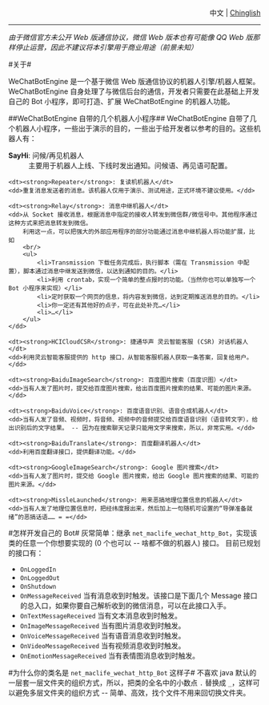 <div style='text-align:right;'><span>中文</span> | <a href='ReadMe.Chinglish.md'>Chinglish</a></div>

----

*由于微信官方未公开 Web 版通信协议，微信 Web 版本也有可能像 QQ Web 版那样停止运营，因此不建议将本引擎用于商业用途（前景未知）*

#关于#

WeChatBotEngine 是一个基于微信 Web 版通信协议的机器人引擎/机器人框架。
WeChatBotEngine 自身处理了与微信后台的通信，开发者只需要在此基础上开发自己的 Bot 小程序，即可打造、扩展 WeChatBotEngine 的机器人功能。

##WeChatBotEngine 自带的几个机器人小程序##
WeChatBotEngine 自带了几个机器人小程序，一些出于演示的目的，一些出于给开发者以参考的目的。这些机器人有：

<dl>
	<dt><strong>SayHi</strong>: 问候/再见机器人</dt>
	<dd>主要用于机器人上线、下线时发出通知。问候语、再见语可配置。</dd>

	<dt><strong>Repeater</strong>: 复读机机器人</dt>
	<dd>重复消息发送者的消息。该机器人仅用于演示、测试用途，正式环境不建议使用。</dd>

	<dt><strong>Relay</strong>: 消息中继机器人</dt>
	<dd>从 Socket 接收消息，根据消息中指定的接收人转发到微信群/微信号中。其他程序通过这种方式来把消息转发到微信。
		利用这一点，可以把强大的外部应用程序的部分功能通过消息中继机器人将功能扩展，比如
		<br/>
		<ul>
			<li>Transmission 下载任务完成后，执行脚本（需在 Transmission 中配置），脚本通过消息中继发送到微信，以达到通知的目的。</li>
			<li>利用 crontab，实现一个简单的整点报时的功能。（当然你也可以单独写一个 Bot 小程序来实现）</li>
			<li>定时获取一个网页的信息，将内容发到微信，达到定期推送消息的目的。</li>
			<li>你一定还有其他好的点子，可在此处补充…</li>
			<li>…</li>
		</ul>
	</dd>

	<dt><strong>HCICloudCSR</strong>: 捷通华声 灵云智能客服 (CSR) 对话机器人</dt>
	<dd>利用灵云智能客服提供的 http 接口，从智能客服机器人获取一条答案，回复给用户。</dd>

	<dt><strong>BaiduImageSearch</strong>: 百度图片搜索（百度识图）</dt>
	<dd>当有人发了图片时，提交给百度图片搜索，给出百度图片搜索的结果、可能的图片来源。</dd>

	<dt><strong>BaiduVoice</strong>: 百度语音识别、语音合成机器人</dt>
	<dd>当有人发了音频、视频时，将音频、视频中的音频提交给百度语音识别（语音转文字），给出识别后的文字结果。 -- 因为在搜索聊天记录只能用文字来搜索，所以，非常实用。</dd>

	<dt><strong>BaiduTranslate</strong>: 百度翻译机器人</dt>
	<dd>利用百度翻译接口，提供翻译功能。</dd>

	<dt><strong>GoogleImageSearch</strong>: Google 图片搜索</dt>
	<dd>当有人发了图片时，提交给 Google 图片搜索，给出 Google 图片搜索的结果、可能的图片来源。</dd>

	<dt><strong>MissleLaunched</strong>: 用来恶搞地理位置信息的机器人</dt>
	<dd>当有人发了地理位置信息时，把经纬度报出来，然后加上一句随机可设置的“导弹准备就绪”的恶搞话语…… = =</dd>
</dl>

#怎样开发自己的 Bot#
灰常简单：继承 `net_maclife_wechat_http_Bot`，实现该类的任意一个你想要实现的 (0 个也可以 -- 啥都不做的机器人) 接口。
目前已规划的接口有：

- `OnLoggedIn`
- `OnLoggedOut`
- `OnShutdown`
- `OnMessageReceived` 当有消息收到时触发。该接口是下面几个 Message 接口的总入口，如果你要自己解析收到的微信消息，可以在此接口入手。
- `OnTextMessageReceived` 当有文本消息收到时触发。
- `OnImageMessageReceived` 当有图片消息收到时触发。
- `OnVoiceMessageReceived` 当有语音消息收到时触发。
- `OnVideoMessageReceived` 当有视频消息收到时触发。
- `OnEmotionMessageReceived` 当有表情图消息收到时触发。

#为什么你的类名是 `net_maclife_wechat_http_Bot` 这样子#
不喜欢 java 默认的一层套一层文件夹的组织方式，所以，把类的全名中的小数点 `.` 替换成 `_`，这样可以避免多层文件夹的组织方式 -- 简单、高效，找个文件不用来回切换文件夹。
